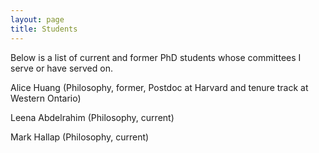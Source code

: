 ```yaml
---
layout: page
title: Students
---
```

<!--- You will find below a list of publications and works in progress, followed by a general overview of my research. --> 

Below is a list of current and former PhD students whose committees I serve or have served on.   

Alice Huang (Philosophy, former, Postdoc at Harvard and tenure track at Western Ontario)

Leena Abdelrahim (Philosophy, current)

Mark Hallap (Philosophy, current) 

